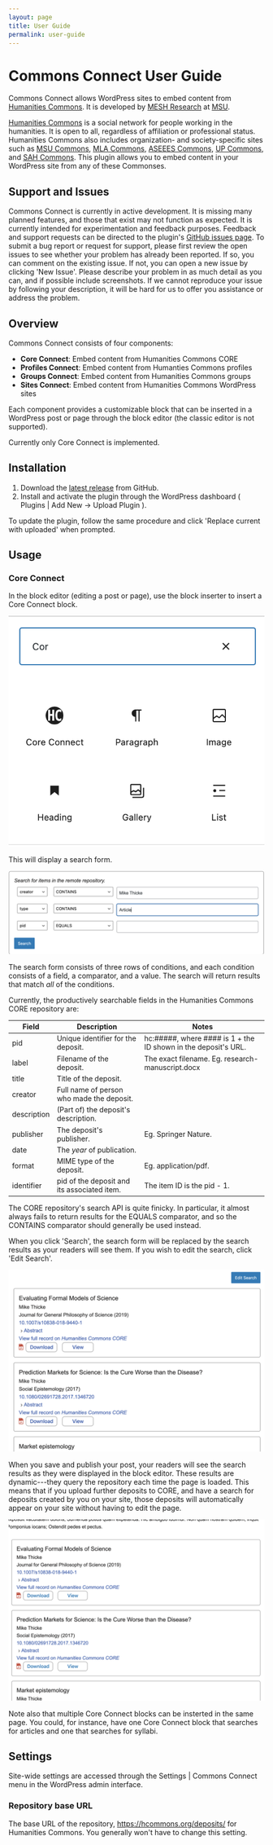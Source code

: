 ```yaml
---
layout: page
title: User Guide
permalink: user-guide
---
```

# Commons Connect User Guide

Commons Connect allows WordPress sites to embed content from [Humanities
Commons](https://hcommons.org/). It is developed by [MESH
Research](https://www.meshresearch.net/) at [MSU](https://msu.edu/).

[Humanities Commons](https://hcommons.org/) is a social network for people
working in the humanities. It is open to all, regardless of affiliation or
professional status. Humanities Commons also includes organization- and
society-specific sites such as [MSU Commons](https://commons.msu.edu/), [MLA
Commons](https://mla.hcommons.org/), [ASEEES
Commons](https://aseees.hcommons.org/), [UP Commons](https://up.hcommons.org/),
and [SAH Commons](https://sah.hcommons.org/). This plugin allows you to embed
content in your WordPress site from any of these Commonses.

## Support and Issues

Commons Connect is currently in active development. It is missing many planned
features, and those that exist may not function as expected. It is currently
intended for experimentation and feedback purposes. Feedback and support
requests can be directed to the plugin's [GitHub issues
page](https://github.com/MESH-Research/commons-connect/issues). To submit a bug
report or request for support, please first review the open issues to see
whether your problem has already been reported. If so, you can comment on the
existing issue. If not, you can open a new issue by clicking 'New Issue'. Please
describe your problem in as much detail as you can, and if possible include
screenshots. If we cannot reproduce your issue by following your description, it
will be hard for us to offer you assistance or address the problem.

## Overview

Commons Connect consists of four components:

- **Core Connect**: Embed content from Humanities Commons CORE
- **Profiles Connect**: Embed content from Humanties Commons profiles
- **Groups Connect**: Embed content from Humanities Commons groups
- **Sites Connect**: Embed content from Humanities Commons WordPress sites

Each component provides a customizable block that can be inserted in a WordPress
post or page through the block editor (the classic editor is not supported).

Currently only Core Connect is implemented.

## Installation

1. Download the [latest
   release](https://github.com/MESH-Research/commons-connect/releases/latest/commons-connect.zip)
   from GitHub.
2. Install and activate the plugin through the WordPress dashboard ( Plugins |
   Add New -> Upload Plugin ).

To update the plugin, follow the same procedure and click 'Replace current with
uploaded' when prompted.

## Usage

### Core Connect

In the block editor (editing a post or page), use the block inserter to insert a
Core Connect block.

![Inserting the Core Connect block](assets/cc-insert-block.png)

This will display a search form.

![Core Connect search form](assets/cc-search-form.png)

The search form consists of three rows of conditions, and each condition
consists of a field, a comparator, and a value. The search will return results
that match *all* of the conditions.

Currently, the productively searchable fields in the Humanities Commons CORE
repository are:

| Field       | Description                                 | Notes                                                          |
| ----------- | ------------------------------------------- | -------------------------------------------------------------- |
| pid         | Unique identifier for the deposit.          | hc:#####, where #### is 1 + the ID shown in the deposit's URL. |
| label       | Filename of the deposit.                    | The exact filename. Eg. research-manuscript.docx               |
| title       | Title of the deposit.                       |                                                                |
| creator     | Full name of person who made the deposit.   |                                                                |
| description | (Part of) the deposit's description.        |                                                                |
| publisher   | The deposit's publisher.                    | Eg. Springer Nature.                                           |
| date        | The *year* of publication.                  |                                                                |
| format      | MIME type of the deposit.                   | Eg. application/pdf.                                           |
| identifier  | pid of the deposit and its associated item. | The item ID is the pid - 1.                                    |

The CORE repository's search API is quite finicky. In particular, it almost
always fails to return results for the EQUALS comparator, and so the CONTAINS
comparator should generally be used instead.

When you click 'Search', the search form will be replaced by the search results
as your readers will see them. If you wish to edit the search, click 'Edit
Search'.

![Search results in block editor](assets/cc-search-results.png)

When you save and publish your post, your readers will see the search results as
they were displayed in the block editor. These results are dynamic---they query
the repository each time the page is loaded. This means that if you upload
further deposits to CORE, and have a search for deposits created by you on your
site, those deposits will automatically appear on your site without having to
edit the page.

![Search results on the frontend](assets/cc-front.png)

Note also that multiple Core Connect blocks can be insterted in the same page.
You could, for instance, have one Core Connect block that searches for articles
and one that searches for syllabi.

## Settings

Site-wide settings are accessed through the Settings | Commons Connect menu in
the WordPress admin interface.

### Repository base URL

The base URL of the repository, https://hcommons.org/deposits/ for Humanities
Commons. You generally won't have to change this setting.

